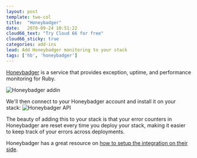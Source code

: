 ```yaml
---
layout: post
template: two-col
title:  "Honeybadger"
date:   2070-09-24 10:51:22
cloud66_text: "Try Cloud 66 for free"
cloud66_sticky: true
categories: add-ins
lead: Add Honeybadger monitoring to your stack
tags: ['hb', 'honeybadger']
---
```


[Honeybadger](https://www.honeybadger.io/) is a service that provides exception, uptime, and performance monitoring for Ruby.

![Honeybadger addin](http://cdn.cloud66.com/images/help/addin_hb.png)

We'll then connect to your Honeybadger account and install it on your stack:
![Honeybadger API](http://cdn.cloud66.com/images/help/addin_example_honeybadger.png)

The beauty of adding this to your stack is that your error counters in Honeybadger are reset every time you deploy your stack, making it easier to keep
track of your errors across deployments.

Honeybadger has a great resource on [how to setup the integration on their side](http://docs.honeybadger.io/article/174-how-to-get-setup-with-cloud-66-and-honeybadger).